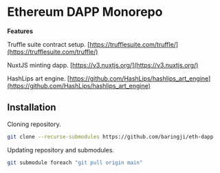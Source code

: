 # Ethereum DAPP Monorepo

**Features**

Truffle suite contract setup. [https://trufflesuite.com/truffle/](https://trufflesuite.com/truffle/)

NuxtJS minting dapp. [https://v3.nuxtjs.org/](https://v3.nuxtjs.org/)

HashLips art engine. [https://github.com/HashLips/hashlips_art_engine](https://github.com/HashLips/hashlips_art_engine)

## Installation

Cloning repository.

```sh
git clone --recurse-submodules https://github.com/baringji/eth-dapp
```
Updating repository and submodules.
```sh
git submodule foreach "git pull origin main"
```